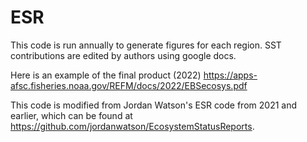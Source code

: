 # ESR
This code is run annually to generate figures for each region. SST contributions are edited by authors using google docs. 

Here is an example of the final product (2022) https://apps-afsc.fisheries.noaa.gov/REFM/docs/2022/EBSecosys.pdf

This code is modified from Jordan Watson's ESR code from 2021 and earlier, which can be found at https://github.com/jordanwatson/EcosystemStatusReports.